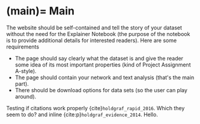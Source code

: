 (main)=
Main
=====

The website should be self-contained and tell the story of your dataset without the need for the Explainer Notebook (the purpose of the notebook is to provide additional details for interested readers). Here are some requirements

* The page should say clearly what the dataset is and give the reader some idea of its most important properties (kind of Project Assignment A-style).
* The page should contain your network and text analysis (that's the main part).
* There should be download options for data sets (so the user can play around).

Testing if citations work properly {cite}`holdgraf_rapid_2016`. Which they seem to do? and inline {cite:p}`holdgraf_evidence_2014`. Hello.

```{bibliography}
```